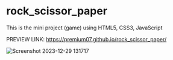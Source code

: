 # rock_scissor_paper
This is the mini project (game) using HTML5, CSS3, JavaScript

PREVIEW LINK: https://premium07.github.io/rock_scissor_paper/

![Screenshot 2023-12-29 131717](https://github.com/Premium07/rock_scissor_paper/assets/88884106/f5c1c1ad-b129-40f4-8f9d-65bebe980efb)
